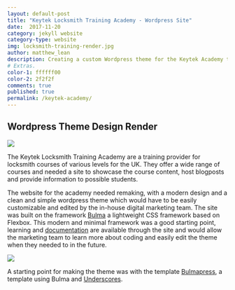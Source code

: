 ```yaml
---
layout: default-post
title: "Keytek Locksmith Training Academy - Wordpress Site"
date:  2017-11-20
category: jekyll website
category-type: website
img: locksmith-training-render.jpg
author: matthew_lean
description: Creating a custom Wordpress theme for the Keytek Academy to promote their Locksmith training courses.
# Extras.
color-1: ffffff00
color-2: 2f2f2f
comments: true
published: true
permalink: /keytek-academy/
---
```


## Wordpress Theme Design Render

<div href="#" data-featherlight="{{ site.url }}/assets/site-post/locksmith-training-render.jpg" class="img" alt="eSports team raptors text logo"><img src="{{ site.url }}/assets/site-post/locksmith-training-render.jpg"></div>

The Keytek Locksmith Training Academy are a training provider for locksmith courses of various levels for the UK. They offer a wide range of courses and needed a site to showcase the course content, host blogposts and provide information to possible students.

The website for the academy needed remaking, with a modern design and a clean and simple wordpress theme which would have to be easily customizable and edited by the in-house digital marketing team. The site was built on the framework [Bulma](https://bulma.io) a lightweight CSS framework based on Flexbox. This modern and minimal framework was a good starting point, learning and [documentation](https://bulma.io/documentation/overview/start/) are available through the site and would allow the marketing team to learn more about coding and easily edit the theme when they needed to in the future.

<div href="#" data-featherlight="{{ site.url }}/assets/site-post/keytek-academy-coursepage.png" class="img" alt="eSports team raptors text logo"><img src="{{ site.url }}/assets/site-post/keytek-academy-coursepage.png"></div>


A starting point for making the theme was with the template [Bulmapress](https://github.com/teamscops/bulmapress), a template using Bulma and [Underscores](http://underscores.me/).

